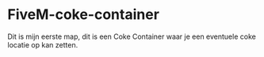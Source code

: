 # FiveM-coke-container
Dit is mijn eerste map, dit is een Coke Container waar je een eventuele coke locatie op kan zetten.
